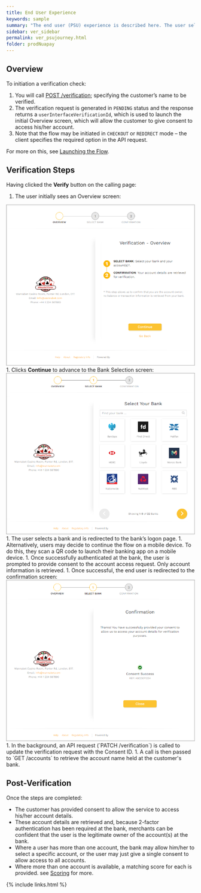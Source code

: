 ```yaml
---
title: End User Experience
keywords: sample
summary: "The end user (PSU) experience is described here. The user selects his/her bank and provides read access to a selected account "
sidebar: ver_sidebar
permalink: ver_psujourney.html
folder: prodNuapay
---
```



## Overview

To initiation a verification check:
1. You will call [POST /verification](ver_reqverification.html); specifying the customer’s name to be verified.
1. The verification request is generated in `PENDING` status and the response returns a `userInterfaceVerificationId`, which is used to launch the initial Overview screen, which will allow the customer to give consent to access his/her account.
1. Note that the flow may be initiated in `CHECKOUT` or `REDIRECT` mode – the client specifies the required option in the API request.

For more on this, see [Launching the Flow](ver_launch.html).

## Verification Steps

Having clicked the **Verify** button on the calling page:
1. The user initially sees an Overview screen:
<img src = "images/ver_overview.png">
1. Clicks <strong>Continue</strong> to advance to the Bank Selection screen:
<img src = "images/ver_selbanks.png">
1. The user selects a bank and is redirected to the bank’s logon page.
1. Alternatively, users may decide to continue the flow on a mobile device. To do this, they scan a QR code to launch their banking app on a mobile device.
1. Once successfully authenticated at the bank, the user is prompted to provide consent to the account access request. Only account information is retrieved.
1. Once successful, the end user is redirected to the confirmation screen:
<img src = "images/ver_confirm.png">
1. In the background, an API request (`PATCH /verification`) is called to update the verification request with the Consent ID.
1. A call is then passed to `GET /accounts` to retrieve the account name held at the customer's bank.

## Post-Verification

Once the steps are completed:
*	The customer has provided consent to allow the service to access his/her account details.
*	These account details are retrieved and, because 2-factor authentication has been required at the bank, merchants can be confident that the user is the legitimate owner of the account(s) at the bank.
*	Where a user has more than one account, the bank may allow him/her to select a specific account, or the user may just give a single consent to allow access to all accounts.
*	Where more than one account is available, a matching score for each is provided. see [Scoring](ver_scoring.html) for more.

{% include links.html %}
